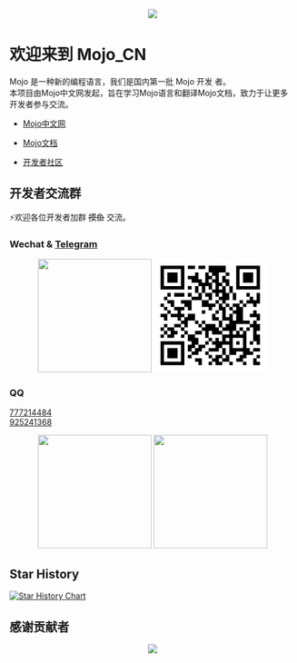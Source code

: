 <p align="center">
    <img src="./public/img/mojo_github_logo_bg.png">
</p>

# 欢迎来到 Mojo_CN
Mojo 是一种新的编程语言，我们是国内第一批 Mojo 开发 者。  
本项目由Mojo中文网发起，旨在学习Mojo语言和翻译Mojo文档，致力于让更多开发者参与交流。

- [Mojo中文网](https://mojocn.org/)
- [Mojo文档](https://mojocn.org/mojo/manual/index.html)

- [开发者社区](https://mojoo.org/)


## 开发者交流群
⚡欢迎各位开发者加群 ~~摸鱼~~ 交流。

### Wechat  &    [Telegram](https://t.me/Mojo_CN)
<div id="wechat" align="center">
<img height="200" width="200" src="./public/img/wechat.png"/>
<img height="200" width="200" src="./public/img/Telegram.png"/>
</div>

### QQ
[777214484](https://qm.qq.com/q/nn0pFzgIRG)  
[925241368](https://qm.qq.com/q/IgJFnFPDGy)
<div id="qq" align="center">
<img height="200" width="200" src="./public/img/qq.png"/>   
<img height="200" width="200" src="./public/img/qq2.png"/>
</div>


## Star History

[![Star History Chart](https://api.star-history.com/svg?repos=shadowqcom/mojo_CN&type=Date)](https://star-history.com/#shadowqcom/mojo_CN&Date)


## 感谢贡献者
<div align="center">
    <a href="https://github.com/shadowqcom/mojo_CN/graphs/contributors">
    <img src="https://contrib.rocks/image?repo=shadowqcom/mojo_CN" />
    </a>
</div>
